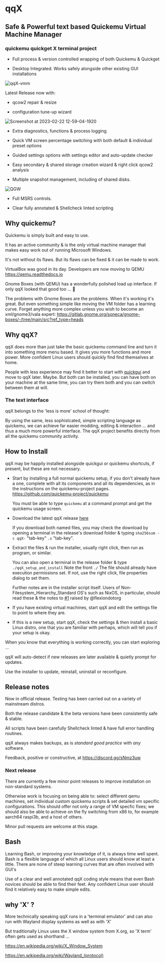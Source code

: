 # qqX

## Safe & Powerful text based Quickemu Virtual Machine Manager

### quickemu quickget X terminal project

- Full process & version controlled wrapping of both Quickemu & Quickget

- Desktop Integrated. Works safely alongside other existing GUI installations

![qqX-vmm](https://github.com/TuxVinyards/qqX/assets/3956806/18e5c495-8072-49a5-8b9c-e1302549efcf)

Latest Release now with:

- qcow2 repair & resize

- configuration tune-up wizard
 
![Screenshot at 2023-02-22 12-59-04-1920](https://user-images.githubusercontent.com/3956806/220619057-f63883d2-4d0d-4130-94e1-d444f1567be4.jpg)

- Extra diagnostics, functions & process logging

- Quick VM screen percentage switching with both default & individual preset options

- Guided settings options with settings editor and auto-update checker

- Easy secondary & shared storage creation wizard & right click qcow2 analysis

- Multiple snapshot management, including of shared disks.  

![QGW](https://github.com/TuxVinyards/quickemu-mod/assets/3956806/c948f51a-a954-4180-ba62-1d5045e5f4fc)

- Full MSRS controls.

- Clear fully annotated & Shellcheck linted scripting

## Why quickemu?

Quickemu is simply built and easy to use.

It has an active community & is the only virtual machine manager that makes easy work out of running Microsoft Windows.

It's not without its flaws. But its flaws can be fixed & it can be made to work.

VirtualBox was good in its day.  Developers are now moving to QEMU <https://qemu.readthedocs.io>

Gnome Boxes (with QEMU) has a wonderfully polished load up interface.  If only qqX looked that good too ... :rofl:  

The problems with Gnome Boxes are the problems. When it's working it's great. But even something simple like moving the VM folder has a learning curve. Forget anything more complex unless you wish to become an xml/gnome3/vala expert: <https://gitlab.gnome.org/soneca/gnome-boxes/-/tree/main/src?ref_type=heads>

## Why qqX?

qqX does more than just take the basic quickemu command line and turn it into something more menu based. It gives you more functions and more power. More confident Linux users should quickly find find themselves at home.

People with less experience may find it better to start with [quickgui](https://github.com/quickemu-project/quickgui) and move to qqX later. Maybe. But both can be installed, you can have both on your machine at the same time, you can try them both and you can switch between them at will.

### The text interface

qqX belongs to the 'less is more' school of thought:

By using the same, less sophistcated, simple scripting language as quickemu, we can achieve far easier modding, editing & interaction ...  and thus a much more powerful interface. The qqX project benefits directly from all the quickemu community activity.

## How to Install

qqX may be happily installed alongside quickgui or quickemu shortcuts, if present, but these are not necessary.

- Start by installing a full normal quickemu setup, if you don't already have a one, complete with all its components and all its dependencies, as in the instructions on the quickemu-project pages. <https://github.com/quickemu-project/quickemu>
  
  You must be able to type `quickemu` at a command prompt and get the quickemu usage screen.

- Download the latest qqX release [here](https://github.com/TuxVinyards/qqX/releases/latest)

  If you download both named files, you may check the download by opening a terminal in the release's download folder & typing `sha256sum -c qqX-` "tab-key" `.s` "tab-key".

- Extract the files & run the installer, usually right click, then run as program, or similar.

  You can also open a terminal in the release folder & type `./qqX_setup_and_install`  Note the front `./`  The file should already have execution permissions set. If not, use the right click, file properties dialog to set them.

  Further notes are in the installer script itself. Users of Non-Filesystem_Hierarchy_Standard OS's such as NixOS, in particular, should read these & the notes to [#1](https://github.com/TuxVinyards/qqX/issues/1) raised by @flexiondotorg

- If you have existing virtual machines, start qqX and edit the settings file to point to where they are.

- If this is a new setup, start qqX, check the settings & then install a basic Linux distro, one that you are familiar with perhaps, which will tell you if your setup is okay.

When you know that everything is working correctly, you can start exploring ...

qqX will auto-detect if new releases are later available & quietly prompt for updates.

Use the installer to update, reinstall, uninstall or reconfigure.

## Release notes

Now in official release. Testing has been carried out on a variety of mainstream distros.

Both the release candidate & the beta versions have been consistently safe & stable.

All scripts have been carefully Shellcheck linted & have full error handling routines.

qqX always makes backups, as is *standard good practice* with *any* software.

Feedback, positive or constructive, at <https://discord.gg/sNmz3uw>

### Next release

There are currently a few minor point releases to improve installation on non-standard systems.  

Otherwise work is focusing on being able to: select different qemu machines, set individual custom quickemu scripts & set detailed vm specific configurations. This should offer not only a range of VM specfic fixes; we should also be able to achieve on the fly switching from x86 to, for example aarch64 raspi3b, and a host of others.

Minor pull requests are welcome at this stage.

## Bash

Learning Bash, or improving your knowledge of it, is always time well spent. Bash is a flexible language of which all Linux users should know at least a little. There are none of steep learning curves that are often involved with GUI's

Use of a clear and well annotated qqX coding style means that even Bash novices should be able to find their feet. Any confident Linux user should find it relatively easy to make simple edits.

## why 'X' ?

More technically speaking qqX runs in a 'terminal emulator' and can also run with Wayland display systems as well as with 'X'

But traditionally Linux uses the X window system from X.org, so 'X term' often gets used as shorthand ...

<https://en.wikipedia.org/wiki/X_Window_System>

<https://en.wikipedia.org/wiki/Wayland_(protocol)>
